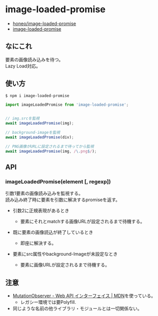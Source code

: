# image-loaded-promise
* [honeo/image-loaded-promise](https://github.com/honeo/image-loaded-promise)  
* [image-loaded-promise](https://www.npmjs.com/package/image-loaded-promise)


## なにこれ
要素の画像読み込みを待つ。  
Lazy Load対応。


## 使い方
```bash
$ npm i image-loaded-promise
```
```js
import imageLoadedPromise from 'image-loaded-promise';


// img.srcを監視
await imageLoadedPromise(img);

// background-imageを監視
await imageLoadedPromise(div);

// PNG画像がURLに設定されるまで待ってから監視
await imageLoadedPromise(img, /\.png$/);
```



## API

### imageLoadedPromise(element [, regexp])
引数1要素の画像読み込みを監視する。  
読み込み終了時に要素を引数に解决するpromiseを返す。  

* 引数2に正規表現があるとき
	- 要素にそれとmatchする画像URLが設定されるまで待機する。

* 既に要素の画像読込が終了しているとき
	- 即座に解決する。

* 要素にsrc属性やbackground-Imageが未設定なとき
	- 要素に画像URLが設定されるまで待機する。


## 注意
* [MutationObserver - Web API インターフェイス | MDN](https://developer.mozilla.org/ja/docs/Web/API/MutationObserver)を使っている。
	- レガシー環境では要Polyfill.
* 同じような名前の他ライブラリ・モジュールとは一切関係ない。
